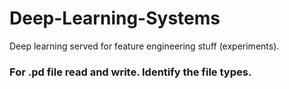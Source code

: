# Deep-Learning-Systems
Deep learning served for feature engineering stuff (experiments).

### For .pd file read and write. Identify the file types.
